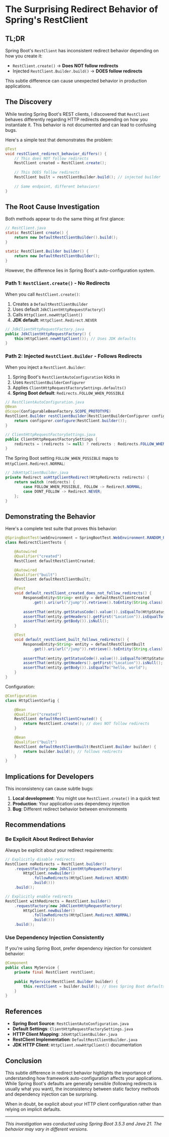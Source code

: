 # The Surprising Redirect Behavior of Spring's RestClient

## TL;DR

Spring Boot's `RestClient` has inconsistent redirect behavior depending on how you create it:

- `RestClient.create()` → **Does NOT follow redirects**
- Injected `RestClient.Builder.build()` → **DOES follow redirects**

This subtle difference can cause unexpected behavior in production applications.

## The Discovery

While testing Spring Boot's REST clients, I discovered that `RestClient` behaves differently regarding HTTP redirects depending on how you instantiate it. This behavior is not documented and can lead to confusing bugs.

Here's a simple test that demonstrates the problem:

```java
@Test
void restClient_redirect_behavior_differs() {
    // This does NOT follow redirects
    RestClient created = RestClient.create();
    
    // This DOES follow redirects  
    RestClient built = restClientBuilder.build(); // injected builder
    
    // Same endpoint, different behaviors!
}
```

## The Root Cause Investigation

Both methods appear to do the same thing at first glance:

```java
// RestClient.java
static RestClient create() {
    return new DefaultRestClientBuilder().build();
}

static RestClient.Builder builder() {
    return new DefaultRestClientBuilder();
}
```

However, the difference lies in Spring Boot's auto-configuration system.

### Path 1: `RestClient.create()` - No Redirects

When you call `RestClient.create()`:

1. Creates a `DefaultRestClientBuilder`
2. Uses default `JdkClientHttpRequestFactory()`
3. Calls `HttpClient.newHttpClient()` 
4. **JDK default**: `HttpClient.Redirect.NEVER`

```java
// JdkClientHttpRequestFactory.java
public JdkClientHttpRequestFactory() {
    this(HttpClient.newHttpClient()); // Uses JDK defaults
}
```

### Path 2: Injected `RestClient.Builder` - Follows Redirects

When you inject a `RestClient.Builder`:

1. Spring Boot's `RestClientAutoConfiguration` kicks in
2. Uses `RestClientBuilderConfigurer` 
3. Applies `ClientHttpRequestFactorySettings.defaults()`
4. **Spring Boot default**: `Redirects.FOLLOW_WHEN_POSSIBLE`

```java
// RestClientAutoConfiguration.java
@Bean
@Scope(ConfigurableBeanFactory.SCOPE_PROTOTYPE)
RestClient.Builder restClientBuilder(RestClientBuilderConfigurer configurer) {
    return configurer.configure(RestClient.builder());
}
```

```java
// ClientHttpRequestFactorySettings.java  
public ClientHttpRequestFactorySettings {
    redirects = (redirects != null) ? redirects : Redirects.FOLLOW_WHEN_POSSIBLE;
}
```

The Spring Boot setting `FOLLOW_WHEN_POSSIBLE` maps to `HttpClient.Redirect.NORMAL`:

```java
// JdkHttpClientBuilder.java
private Redirect asHttpClientRedirect(HttpRedirects redirects) {
    return switch (redirects) {
        case FOLLOW_WHEN_POSSIBLE, FOLLOW -> Redirect.NORMAL;
        case DONT_FOLLOW -> Redirect.NEVER;
    };
}
```

## Demonstrating the Behavior

Here's a complete test suite that proves this behavior:

```java
@SpringBootTest(webEnvironment = SpringBootTest.WebEnvironment.RANDOM_PORT)
class RedirectClientTests {

    @Autowired
    @Qualifier("created")
    RestClient defaultRestClientCreated;

    @Autowired 
    @Qualifier("built")
    RestClient defaultRestClientBuilt;

    @Test
    void default_restClient_created_does_not_follow_redirects() {
        ResponseEntity<String> entity = defaultRestClientCreated
            .get().uri(url("/jump")).retrieve().toEntity(String.class);
            
        assertThat(entity.getStatusCode().value()).isEqualTo(HttpStatus.FOUND.value());
        assertThat(entity.getHeaders().getFirst("Location")).isEqualTo("/hello");
        assertThat(entity.getBody()).isNull();
    }

    @Test
    void default_restClient_built_follows_redirects() {
        ResponseEntity<String> entity = defaultRestClientBuilt
            .get().uri(url("/jump")).retrieve().toEntity(String.class);
            
        assertThat(entity.getStatusCode().value()).isEqualTo(HttpStatus.OK.value());
        assertThat(entity.getHeaders().getFirst("Location")).isNull();
        assertThat(entity.getBody()).isEqualTo("hello, world");
    }
}
```

Configuration:

```java
@Configuration
class HttpClientConfig {

    @Bean
    @Qualifier("created")
    RestClient defaultRestClientCreated() {
        return RestClient.create(); // does NOT follow redirects
    }

    @Bean
    @Qualifier("built") 
    RestClient defaultRestClientBuilt(RestClient.Builder builder) {
        return builder.build(); // follows redirects
    }
}
```

## Implications for Developers

This inconsistency can cause subtle bugs:

1. **Local development**: You might use `RestClient.create()` in a quick test
2. **Production**: Your application uses dependency injection
3. **Bug**: Different redirect behavior between environments

## Recommendations

### Be Explicit About Redirect Behavior

Always be explicit about your redirect requirements:

```java
// Explicitly disable redirects
RestClient noRedirects = RestClient.builder()
    .requestFactory(new JdkClientHttpRequestFactory(
        HttpClient.newBuilder()
            .followRedirects(HttpClient.Redirect.NEVER)
            .build()))
    .build();

// Explicitly enable redirects  
RestClient withRedirects = RestClient.builder()
    .requestFactory(new JdkClientHttpRequestFactory(
        HttpClient.newBuilder()
            .followRedirects(HttpClient.Redirect.NORMAL)
            .build()))
    .build();
```

### Use Dependency Injection Consistently

If you're using Spring Boot, prefer dependency injection for consistent behavior:

```java
@Component
public class MyService {
    private final RestClient restClient;
    
    public MyService(RestClient.Builder builder) {
        this.restClient = builder.build(); // Uses Spring Boot defaults
    }
}
```

## References

- **Spring Boot Source**: `RestClientAutoConfiguration.java`
- **Default Settings**: `ClientHttpRequestFactorySettings.java` 
- **HTTP Client Mapping**: `JdkHttpClientBuilder.java`
- **RestClient Implementation**: `DefaultRestClientBuilder.java`
- **JDK HTTP Client**: `HttpClient.newHttpClient()` documentation

## Conclusion

This subtle difference in redirect behavior highlights the importance of understanding how framework auto-configuration affects your applications. While Spring Boot's defaults are generally sensible (following redirects is usually what you want), the inconsistency between static factory methods and dependency injection can be surprising.

When in doubt, be explicit about your HTTP client configuration rather than relying on implicit defaults.

---

*This investigation was conducted using Spring Boot 3.5.3 and Java 21. The behavior may vary in different versions.*